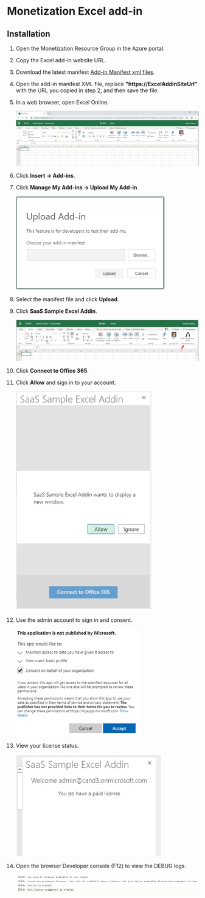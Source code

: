# Monetization Excel add-in

## Installation

1. Open the Monetization Resource Group in the Azure portal.

1. Copy the Excel add-in website URL.

1. Download the latest manifest [Add-in Manifest xml files](ExcelAddInManifest.xml).

1. Open the add-in manifest XML file, replace **"https://ExcelAddinSiteUrl"** with the URL you copied in step 2, and then save the file.

1. In a web browser, open Excel Online.

   ![image-NewMessage](Images/22.png)

1. Click **Insert -> Add-ins**.

1. Click **Manage My Add-ins -> Upload My Add-in**.

   ![image-NewMessage](Images/17.png)

1. Select the manifest file and click **Upload**.

1. Click **SaaS Sample Excel Addin**.

   ![image-button](Images/23.png)

1. Click **Connect to Office 365**.

1. Click **Allow** and sign in to your account.

    ![image-openAddIn2](Images/25.png)

1. Use the admin account to sign in and consent.

    ![image-openAddIn3](Images/15.png)

1. View your license status.

    ![image-openAddIn3](Images/26.png)

1. Open the browser Developer console (F12) to view the DEBUG logs.

    ![image-openAddIn4](Images/27.png)
